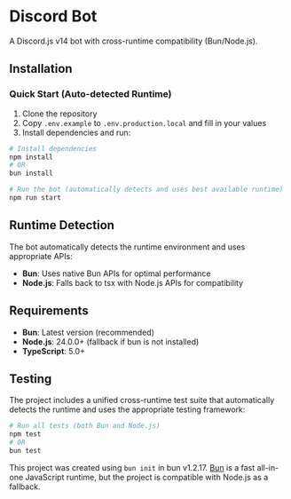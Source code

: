 # Discord Bot

A Discord.js v14 bot with cross-runtime compatibility (Bun/Node.js).

## Installation

### Quick Start (Auto-detected Runtime)

1. Clone the repository
2. Copy `.env.example` to `.env.production.local` and fill in your values
3. Install dependencies and run:

```bash
# Install dependencies
npm install
# OR
bun install

# Run the bot (automatically detects and uses best available runtime)
npm run start
```

## Runtime Detection

The bot automatically detects the runtime environment and uses appropriate APIs:

- **Bun**: Uses native Bun APIs for optimal performance
- **Node.js**: Falls back to tsx with Node.js APIs for compatibility

## Requirements

- **Bun**: Latest version (recommended)
- **Node.js**: 24.0.0+ (fallback if bun is not installed)
- **TypeScript**: 5.0+

## Testing

The project includes a unified cross-runtime test suite that automatically detects the runtime and uses the appropriate testing framework:

```bash
# Run all tests (both Bun and Node.js)
npm test
# OR
bun test
```

This project was created using `bun init` in bun v1.2.17. [Bun](https://bun.sh) is a fast all-in-one JavaScript runtime, but the project is compatible with Node.js as a fallback.
